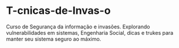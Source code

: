 # T-cnicas-de-Invas-o
Curso de Segurança da informação e invasões.
Explorando vulnerabilidades em sistemas, Engenharia Social, dicas e trukes para manter seu sistema seguro ao máximo.
